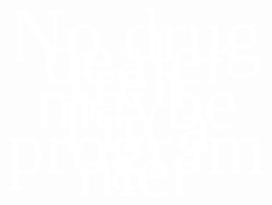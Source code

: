 <div class='backround'>
    <p class='backround-txt'>No drug dealer fren, maybe I'm a programmer</p>
</div>

<style>
* {
    margin: 0px;
    padding: 0px;
}    

.backround {
    backround-img: url(img/68207ef057ca2ec9a29c3e69b4d28296.png)
}

.backround-txt {
    color: rgb(255, 255, 255);
    font-family: 'Bebas Neue';
    font-size: 122px;
    font-weight: 400;
    line-height: 36px;
    letter-spacing: 0px;
    text-align: center;
}
</style>
